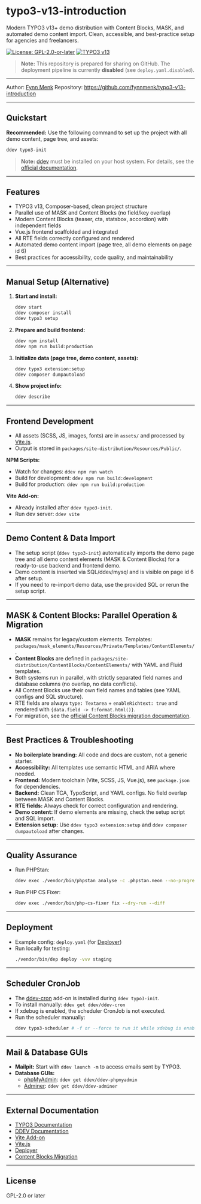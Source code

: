 # typo3-v13-introduction

Modern TYPO3 v13+ demo distribution with Content Blocks, MASK, and automated demo content import. Clean, accessible, and best-practice setup for agencies and freelancers.

[![License: GPL-2.0-or-later](https://img.shields.io/badge/License-GPL%202.0%20or%20later-blue.svg)](LICENSE)
[![TYPO3 v13](https://img.shields.io/badge/TYPO3-v13-orange.svg)](https://typo3.org/)

> **Note:** This repository is prepared for sharing on GitHub. The deployment pipeline is currently **disabled** (see `deploy.yaml.disabled`).

---

Author: [Fynn Menk](https://github.com/fynnmenk)
Repository: https://github.com/fynnmenk/typo3-v13-introduction

---

## Quickstart

**Recommended:** Use the following command to set up the project with all demo content, page tree, and assets:

```bash
ddev typo3-init
```

> **Note:** [ddev](https://ddev.readthedocs.io/en/stable/) must be installed on your host system. For details, see the [official documentation](https://ochorocho.gitlab.io/typo3-distribution-docs/).

---

## Features
- TYPO3 v13, Composer-based, clean project structure
- Parallel use of MASK and Content Blocks (no field/key overlap)
- Modern Content Blocks (teaser, cta, statsbox, accordion) with independent fields
- Vue.js frontend scaffolded and integrated
- All RTE fields correctly configured and rendered
- Automated demo content import (page tree, all demo elements on page id 6)
- Best practices for accessibility, code quality, and maintainability

---

## Manual Setup (Alternative)

1. **Start and install:**
   ```bash
   ddev start
   ddev composer install
   ddev typo3 setup
   ```
2. **Prepare and build frontend:**
   ```bash
   ddev npm install
   ddev npm run build:production
   ```
3. **Initialize data (page tree, demo content, assets):**
   ```bash
   ddev typo3 extension:setup
   ddev composer dumpautoload
   ```
4. **Show project info:**
   ```bash
   ddev describe
   ```

---

## Frontend Development

- All assets (SCSS, JS, images, fonts) are in `assets/` and processed by [Vite.js](https://vitejs.dev/).
- Output is stored in `packages/site-distribution/Resources/Public/`.

**NPM Scripts:**
- Watch for changes: `ddev npm run watch`
- Build for development: `ddev npm run build:development`
- Build for production: `ddev npm run build:production`

**Vite Add-on:**
- Already installed after `ddev typo3-init`.
- Run dev server: `ddev vite`

---

## Demo Content & Data Import

- The setup script (`ddev typo3-init`) automatically imports the demo page tree and all demo content elements (MASK & Content Blocks) for a ready-to-use backend and frontend demo.
- Demo content is inserted via SQL/ddev/mysql and is visible on page id 6 after setup.
- If you need to re-import demo data, use the provided SQL or rerun the setup script.

---

## MASK & Content Blocks: Parallel Operation & Migration

- **MASK** remains for legacy/custom elements. Templates: `packages/mask_elements/Resources/Private/Templates/ContentElements/`.
- **Content Blocks** are defined in `packages/site-distribution/ContentBlocks/ContentElements/` with YAML and Fluid templates.
- Both systems run in parallel, with strictly separated field names and database columns (no overlap, no data conflicts).
- All Content Blocks use their own field names and tables (see YAML configs and SQL structure).
- RTE fields are always `type: Textarea` + `enableRichtext: true` and rendered with `{data.field -> f:format.html()}`.
- For migration, see the [official Content Blocks migration documentation](https://docs.typo3.org/p/friendsoftypo3/content-blocks/main/en-us/Migration/Mask.html).

---

## Best Practices & Troubleshooting

- **No boilerplate branding:** All code and docs are custom, not a generic starter.
- **Accessibility:** All templates use semantic HTML and ARIA where needed.
- **Frontend:** Modern toolchain (Vite, SCSS, JS, Vue.js), see `package.json` for dependencies.
- **Backend:** Clean TCA, TypoScript, and YAML configs. No field overlap between MASK and Content Blocks.
- **RTE fields:** Always check for correct configuration and rendering.
- **Demo content:** If demo elements are missing, check the setup script and SQL import.
- **Extension setup:** Use `ddev typo3 extension:setup` and `ddev composer dumpautoload` after changes.

---

## Quality Assurance

- Run PHPStan:
  ```bash
  ddev exec ./vendor/bin/phpstan analyse -c .phpstan.neon --no-progress
  ```
- Run PHP CS Fixer:
  ```bash
  ddev exec ./vendor/bin/php-cs-fixer fix --dry-run --diff
  ```

---

## Deployment

- Example config: `deploy.yaml` (for [Deployer](https://deployer.org/))
- Run locally for testing:
  ```bash
  ./vendor/bin/dep deploy -vvv staging
  ```

---

## Scheduler CronJob

- The [ddev-cron](https://github.com/ddev/ddev-cron) add-on is installed during `ddev typo3-init`.
- To install manually: `ddev get ddev/ddev-cron`
- If xdebug is enabled, the scheduler CronJob is not executed.
- Run the scheduler manually:
  ```bash
  ddev typo3-scheduler # -f or --force to run it while xdebug is enabled
  ```

---

## Mail & Database GUIs

- **Mailpit:** Start with `ddev launch -m` to access emails sent by TYPO3.
- **Database GUIs:**
  - [phpMyAdmin](https://www.phpmyadmin.net/): `ddev get ddev/ddev-phpmyadmin`
  - [Adminer](https://www.adminer.org/): `ddev get ddev/ddev-adminer`

---

## External Documentation

- [TYPO3 Documentation](https://docs.typo3.org/)
- [DDEV Documentation](https://ddev.readthedocs.io/en/stable/)
- [Vite Add-on](https://github.com/s2b/ddev-vite-sidecar)
- [Vite.js](https://vitejs.dev/)
- [Deployer](https://deployer.org/docs/7.x/basics)
- [Content Blocks Migration](https://docs.typo3.org/p/friendsoftypo3/content-blocks/main/en-us/Migration/Mask.html)

---

## License

GPL-2.0 or later
